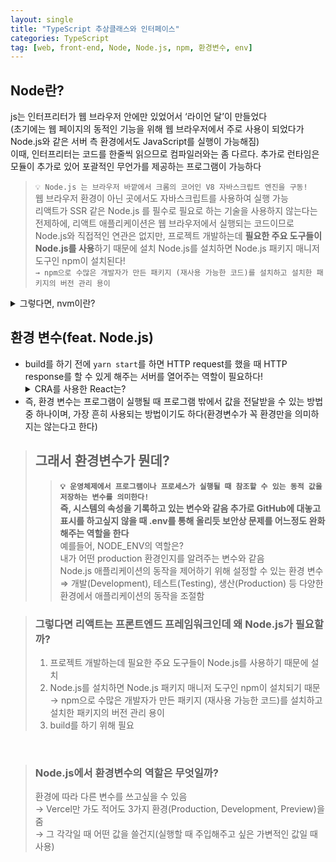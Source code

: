 ```yaml
---
layout: single
title: "TypeScript 추상클래스와 인터페이스"
categories: TypeScript
tag: [web, front-end, Node, Node.js, npm, 환경변수, env]
---
```


## Node란?

js는 인터프리터가 웹 브라우저 안에만 있었어서 ‘라이언 달’이 만들었다
<br/>(초기에는 웹 페이지의 동적인 기능을 위해 웹 브라우저에서 주로 사용이 되었다가 Node.js와 같은 서버 측 환경에서도 JavaScript를 실행이 가능해짐) <br/>
이때, 인터프리터는 코드를 한줄씩 읽으므로 컴파일러와는 좀 다르다. 추가로 런타임은 모듈이 추가로 있어 포괄적인 무언가를 제공하는 프로그램이 가능하다 <br />

> `💡 Node.js 는 브라우저 바깥에서 크롬의 코어인 V8 자바스크립트 엔진을 구동!`<br/>
> 웹 브라우저 환경이 아닌 곳에서도 자바스크립트를 사용하여 실행 가능
> <br/>
> 리액트가 SSR 같은 Node.js 를 필수로 필요로 하는 기술을 사용하지 않는다는 전제하에, 리액트 애플리케이션은 웹 브라우저에서 실행되는 코드이므로 Node.js와 직접적인 연관은 없지만, 프로젝트 개발하는데 **필요한 주요 도구들이 Node.js를 사용**하기 때문에 설치
> Node.js를 설치하면 Node.js 패키지 매니저 도구인 npm이 설치된다!  
> `→ npm으로 수많은 개발자가 만든 패키지 (재사용 가능한 코드)를 설치하고 설치한 패키지의 버전 관리 용이`

<details>
  <summary>그렇다면, nvm이란?</summary>
  <div markdonw="1">
    <ul>
      <li>노드 버전 매니저(다양한 노드 버전 설치 가능)로, npm의 패키지 매니저이다</li>
      <li>패키지 매니저는 언어에만 종속적이지 않다</li>
      <li>패키지 매니저는 패키지 설치, 리스트업 및 저장 등의 관리 + @를 한다</li>
    </ul>
  </div>
</details>

## 환경 변수(feat. Node.js)

- build를 하기 전에 `yarn start`를 하면 HTTP request를 했을 때 HTTP response를 할 수 있게 해주는 서버를 열어주는 역할이 필요하다!
  <details>
  <summary>CRA를 사용한 React는?</summary>
  React에서는 CRA를 사용하는 경우 해당 역할을 해주는데, <strong>REACT_APP_</strong>라는 명으로 시작되지 않는 환경변수는 무시되므로 보안이 필요한 환경변수 유출을 위할 때는 조심해야한다!<br/>
  이때 기준으로 환경변수가 있으면 <mark>process.env</mark>를 읽게 해준다
  </details>
- 즉, 환경 변수는 프로그램이 실행될 때 프로그램 밖에서 값을 전달받을 수 있는 방법중 하나이며, 가장 흔히 사용되는 방법이기도 하다(환경변수가 꼭 환경만을 의미하지는 않는다고 한다)

> ## 그래서 환경변수가 뭔데?
>
> > **`💡 운영체제에서 프로그램이나 프로세스가 실행될 때 참조할 수 있는 동적 값을 저장하는 변수를 의미한다! `<br/>
> > 즉, 시스템의 속성을 기록하고 있는 변수와 같음
> > 추가로 GitHub에 대놓고 표시를 하고싶지 않을 때 .env를 통해 올리듯 보안상 문제를 어느정도 완화해주는 역할을 한다**  
> > 예를들어, NODE_ENV의 역할은?<br/>
> > 내가 어떤 production 환경인지를 알려주는 변수와 같음<br/>
> > Node.js 애플리케이션의 동작을 제어하기 위해 설정할 수 있는 환경 변수
> > ⇒ 개발(Development), 테스트(Testing), 생산(Production) 등 다양한 환경에서 애플리케이션의 동작을 조절함

> ### 그렇다면 리액트는 프론트엔드 프레임워크인데 왜 Node.js가 필요할까?
>
> 1.  프로젝트 개발하는데 필요한 주요 도구들이 Node.js를 사용하기 때문에 설치
> 2.  Node.js를 설치하면 Node.js 패키지 매니저 도구인 npm이 설치되기 때문
>     → npm으로 수많은 개발자가 만든 패키지 (재사용 가능한 코드)를 설치하고 설치한 패키지의 버전 관리 용이
> 3.  build를 하기 위해 필요

<br/>

> ### Node.js에서 환경변수의 역할은 무엇일까?
>
> 환경에 따라 다른 변수를 쓰고싶을 수 있음 <br/>→ Vercel만 가도 적어도 3가지 환경(Production, Development, Preview)을 줌 <br/>→ 그 각각일 때 어떤 값을 쓸건지(실행할 때 주입해주고 싶은 가변적인 값일 때 사용)
